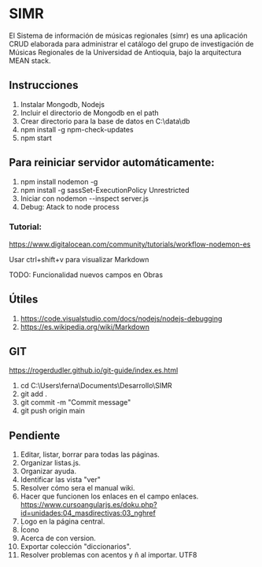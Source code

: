 # SIMR
El Sistema de información de músicas regionales (simr) es una aplicación CRUD elaborada para administrar el catálogo del grupo de investigación de Músicas Regionales de la Universidad de Antioquia, bajo la arquitectura MEAN stack.

## Instrucciones
1. Instalar Mongodb, Nodejs
2. Incluir el directorio de Mongodb en el path
3. Crear directorio para la base de datos en C:\data\db
4. npm install -g npm-check-updates
5. npm start

## Para reiniciar servidor automáticamente:
1. npm install nodemon -g
2. npm install -g sassSet-ExecutionPolicy Unrestricted
3. Iniciar con nodemon --inspect server.js 
4. Debug: Atack to node process

### Tutorial:
https://www.digitalocean.com/community/tutorials/workflow-nodemon-es

Usar ctrl+shift+v para visualizar Markdown

TODO: Funcionalidad nuevos campos en Obras

## Útiles

1. https://code.visualstudio.com/docs/nodejs/nodejs-debugging
2. https://es.wikipedia.org/wiki/Markdown

## GIT
https://rogerdudler.github.io/git-guide/index.es.html
1. cd C:\Users\ferna\Documents\Desarrollo\SIMR
2. git add .
3. git commit -m "Commit message"
4. git push origin main

## Pendiente

1. Editar, listar, borrar para todas las páginas.
2. Organizar listas.js.
3. Organizar ayuda.
4. Identificar las vista "ver"
5. Resolver cómo sera el manual wiki.
6. Hacer que funcionen los enlaces en el campo enlaces. https://www.cursoangularjs.es/doku.php?id=unidades:04_masdirectivas:03_nghref
7. Logo en la página central.
8. Ícono
9. Acerca de con version.
10. Exportar colección "diccionarios".
11. Resolver problemas con acentos y ñ al importar. UTF8